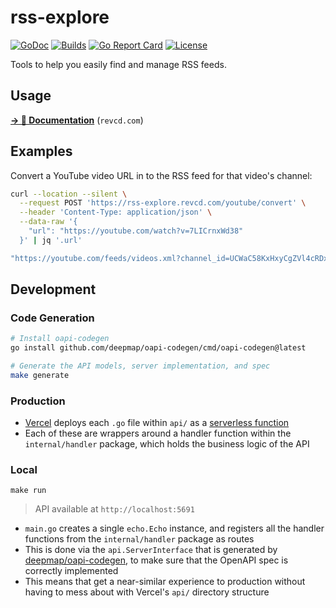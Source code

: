 # rss-explore

[![GoDoc](https://img.shields.io/badge/go-documentation-blue.svg?style=flat-square)](https://pkg.go.dev/github.com/revett/rss-explore)
[![Builds](https://img.shields.io/github/checks-status/revett/rss-explore/main?label=build&style=flat-square)](https://github.com/revett/rss-explore/actions?query=branch%3Amain)
[![Go Report Card](https://goreportcard.com/badge/github.com/revett/rss-explore?style=flat-square)](https://goreportcard.com/report/github.com/revett/rss-explore)
[![License](https://img.shields.io/badge/license-mit-blue.svg?style=flat-square)](https://github.com/revett/rss-explore/blob/main/LICENSE)

Tools to help you easily find and manage RSS feeds.

## Usage

[**→ 📖 Documentation**](https://revcd.com/projects/rss-explore) (`revcd.com`)

## Examples

Convert a YouTube video URL in to the RSS feed for that video's channel:

```bash
curl --location --silent \
  --request POST 'https://rss-explore.revcd.com/youtube/convert' \
  --header 'Content-Type: application/json' \
  --data-raw '{
    "url": "https://youtube.com/watch?v=7LICrnxWd38"
  }' | jq '.url'
```

```bash
"https://youtube.com/feeds/videos.xml?channel_id=UCWaC58KxHxyCgZVl4cRDxSg"
```

## Development

### Code Generation

```bash
# Install oapi-codegen
go install github.com/deepmap/oapi-codegen/cmd/oapi-codegen@latest

# Generate the API models, server implementation, and spec
make generate
```

### Production

- [Vercel](https://github.com/vercel/vercel) deploys each `.go` file within
  `api/` as a
  [serverless function](https://vercel.com/docs/concepts/functions/serverless-functions/runtimes/go)
- Each of these are wrappers around a handler function within the
  `internal/handler` package, which holds the business logic of the API

### Local

```
make run
```

> API available at `http://localhost:5691`

- `main.go` creates a single `echo.Echo` instance, and registers all the handler
  functions from the `internal/handler` package as routes
- This is done via the `api.ServerInterface` that is generated by
  [deepmap/oapi-codegen](https://github.com/deepmap/oapi-codegen), to make sure that the
  OpenAPI spec is correctly implemented
- This means that get a near-similar experience to production without having to
  mess about with Vercel's `api/` directory structure
